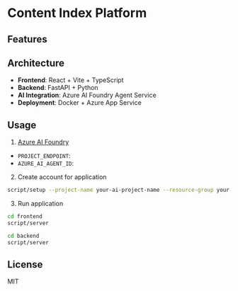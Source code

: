 # Content Index Platform

## Features

## Architecture

- **Frontend**: React + Vite + TypeScript
- **Backend**: FastAPI + Python
- **AI Integration**: Azure AI Foundry Agent Service
- **Deployment**: Docker + Azure App Service

## Usage

1. [Azure AI Foundry](https://learn.microsoft.com/ja-jp/azure/ai-foundry/agents/environment-setup)

- `PROJECT_ENDPOINT`: 
- `AZURE_AI_AGENT_ID`: 

2. Create account for application

```bash
script/setup --project-name your-ai-project-name --resource-group your-resource-group-name
```

3. Run application

```bash
cd frontend
script/server
```

```bash
cd backend
script/server
```

## License

MIT
